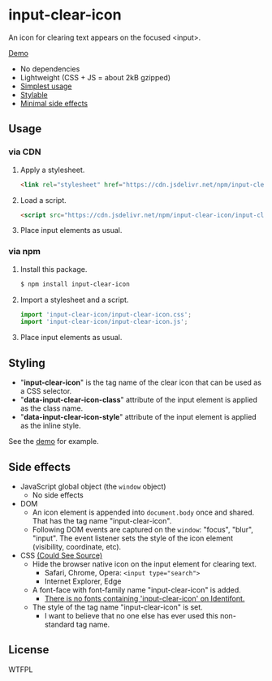 # input-clear-icon

An icon for clearing text appears on the focused &lt;input&gt;.

[Demo](https://luncheon.github.io/input-clear-icon/demo.html)

* No dependencies
* Lightweight (CSS + JS = about 2kB gzipped)
* [Simplest usage](#usage)
* [Stylable](#styling)
* [Minimal side effects](#side-effects)

## Usage

### via CDN

1. Apply a stylesheet.
    ```html
    <link rel="stylesheet" href="https://cdn.jsdelivr.net/npm/input-clear-icon/input-clear-icon.min.css">
    ```
2. Load a script.
    ```html
    <script src="https://cdn.jsdelivr.net/npm/input-clear-icon/input-clear-icon.min.js"></script>
    ```
3. Place input elements as usual.

### via npm

1. Install this package.
    ```bash
    $ npm install input-clear-icon
    ```
2. Import a stylesheet and a script.
    ```javascript
    import 'input-clear-icon/input-clear-icon.css';
    import 'input-clear-icon/input-clear-icon.js';
    ```
3. Place input elements as usual.

## Styling

* "**input-clear-icon**" is the tag name of the clear icon that can be used as a CSS selector.
* "**data-input-clear-icon-class**" attribute of the input element is applied as the class name.
* "**data-input-clear-icon-style**" attribute of the input element is applied as the inline style.

See the [demo](https://luncheon.github.io/input-clear-icon/demo.html) for example.

## Side effects

* JavaScript global object (the `window` object)
    * No side effects
* DOM
    * An icon element is appended into `document.body` once and shared. That has the tag name "input-clear-icon".
    * Following DOM events are captured on the `window`: "focus", "blur", "input". The event listener sets the style of the icon element (visibility, coordinate, etc).
* CSS [(Could See Source)](https://github.com/luncheon/input-clear-icon/blob/master/input-clear-icon.css)
    * Hide the browser native icon on the input element for clearing text.
        * Safari, Chrome, Opera: `<input type="search">`
        * Internet Explorer, Edge
    * A font-face with font-family name "input-clear-icon" is added.
        * [There is no fonts containing 'input-clear-icon' on Identifont.](http://www.identifont.com/find?font=input-clear-icon)
    * The style of the tag name "input-clear-icon" is set.
        * I want to believe that no one else has ever used this non-standard tag name.

## License

WTFPL

